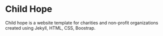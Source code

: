 # Child Hope

Child hope is a website template for charities and non-profit organizations created using Jekyll, HTML, CSS, Boostrap.
